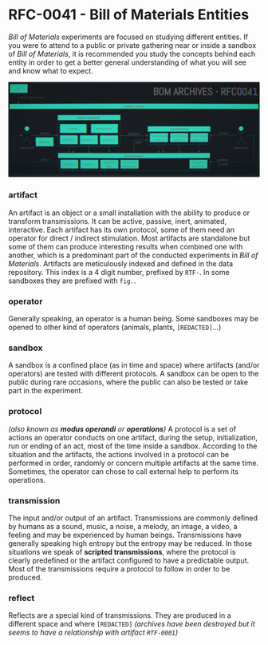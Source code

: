 # RFC-0041 - Bill of Materials Entities

_Bill of Materials_ experiments are focused on studying different entities. If you were to attend to a public or private gathering near or inside a sandbox of _Bill of Materials_, it is recommended you study the concepts behind each entity in order to get a better general understanding of what you will see and know what to expect.

![synoptic](1973-04-11.synoptic.jpg)

### artifact

An artifact is an object or a small installation with the ability to produce or transform transmissions. It can be active, passive, inert, animated, interactive. Each artifact has its own protocol, some of them need an operator for direct / indirect stimulation. Most artifacts are standalone but some of them can produce interesting results when combined one with another, which is a predominant part of the conducted experiments in _Bill of Materials_. Artifacts are meticulously indexed and defined in the data repository. This index is a 4 digit number, prefixed by `RTF-`. In some sandboxes they are prefixed with `fig.`.

### operator

Generally speaking, an operator is a human being. Some sandboxes may be opened to other kind of operators (animals, plants, `[REDACTED]`...)

### sandbox

A sandbox is a confined place (as in time and space) where artifacts (and/or operators) are tested with different protocols. A sandbox can be open to the public during rare occasions, where the public can also be tested or take part in the experiment.

### protocol

_(also known as **modus operandi** or **operations**)_ A protocol is a set of actions an operator conducts on one artifact, during the setup, initialization, run or ending of an act, most of the time inside a sandbox. According to the situation and the artifacts, the actions involved in a protocol can be performed in order, randomly or concern multiple artifacts at the same time. Sometimes, the operator can chose to call external help to perform its operations.

### transmission

The input and/or output of an artifact. Transmissions are commonly defined by humans as a sound, music, a noise, a melody, an image, a video, a feeling and may be experienced by human beings. Transmissions have generally speaking high entropy but the entropy may be reduced. In those situations we speak of **scripted transmissions**, where the protocol is clearly predefined or the artifact configured to have a predictable output. Most of the transmissions require a protocol to follow in order to be produced.

### reflect

Reflects are a special kind of transmissions. They are produced in a different space and where  `[REDACTED]` _(archives have been destroyed but it seems to have a relationship with artifact `RTF-0001`)_
